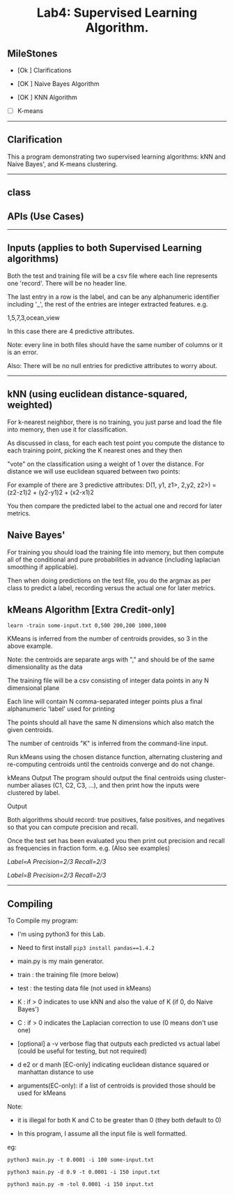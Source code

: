 # <center> Lab4: Supervised Learning Algorithm. </center>

## MileStones

- [Ok ] Clarifications

- [OK ] Naive Bayes Algorithm

- [OK ] KNN Algorithm

- [ ] K-means

---
## Clarification

This a program demonstrating two supervised learning algorithms: kNN and Naive Bayes', and K-means clustering.

---


## class


## APIs (Use Cases)

---

## Inputs (applies to both Supervised Learning algorithms)

Both the test and training file will be a csv file where each line represents one 'record'.  There will be no header line.

The last entry in a row is the label, and can be any alphanumeric identifier including '_', the rest of the entries are integer extracted features. e.g.

1,5,7,3,ocean_view

In this case there are 4 predictive attributes.

Note: every line in both files should have the same number of columns or it is an error.

Also: There will be no null entries for predictive attributes to worry about.

---

## kNN (using euclidean distance-squared, weighted)

For k-nearest neighbor, there is no training, you just parse and load the file into memory, then use it for classification.

As discussed in class, for each each test point you compute the distance to each training point, picking the K nearest ones and they then

"vote" on the classification using a weight of 1 over the distance.  For distance we will use euclidean squared between two points:

For example of there are 3 predictive attributes: D(1, y1, z1>, 2,y2, z2>) = (z2-z1)2 + (y2-y1)2 + (x2-x1)2

You then compare the predicted label to the actual one and record for later metrics.

## Naive Bayes'

For training you should load the training file into memory, but then compute all of the conditional and pure probabilities in advance (including laplacian smoothing if applicable).

Then when doing predictions on the test file, you do the argmax as per class to predict a label, recording versus the actual one for later metrics.

## kMeans Algorithm [Extra Credit-only]

`learn -train some-input.txt 0,500 200,200 1000,1000`

KMeans is inferred from the number of centroids provides, so 3 in the above example.

Note: the centroids are separate args with "," and should be of the same dimensionality as the data

The training file will be a csv consisting of integer data points in any N dimensional plane

Each line will contain N comma-separated integer points plus a final alphanumeric 'label' used for printing

The points should all have the same N dimensions which also match the given centroids.

The number of centroids "K" is inferred from the command-line input.

Run kMeans using the chosen distance function, alternating clustering and re-computing centroids until the centroids converge and do not change.

kMeans Output
The program should output the final centroids using cluster-number aliases (C1, C2, C3, ...), and then print how the inputs were clustered by label.

Output

Both algorithms should record: true positives, false positives, and negatives so that you can compute precision and recall.

Once the test set has been evaluated you then print out precision and recall as frequencies in fraction form.  e.g. (Also see examples)

*Label=A Precision=2/3 Recall=2/3*

*Label=B Precision=2/3 Recall=2/3*


---

## Compiling
To Compile my program:


- I'm using python3 for this Lab.
- Need to first install `pip3 install pandas==1.4.2`
- main.py is my main generator.

- train : the training file (more below)
- test : the testing data file (not used in kMeans)
- K : if > 0 indicates to use kNN and also the value of K (if 0, do Naive Bayes')
- C : if > 0 indicates the Laplacian correction to use (0 means don't use one)
- [optional] a -v verbose flag that outputs each predicted vs actual label (could be useful for testing, but not required)
- d e2 or d manh [EC-only] indicating euclidean distance squared or manhattan distance to use
- arguments(EC-only): if a list of centroids is provided those should be used for kMeans

Note: 

- it is illegal for both K and C to be greater than 0 (they both default to 0)

- In this program, I assume all the input file is well formatted. 

eg:

`python3 main.py -t 0.0001 -i 100 some-input.txt`

`python3 main.py -d 0.9 -t 0.0001 -i 150 input.txt`

`python3 main.py -m -tol 0.0001 -i 150 input.txt`
